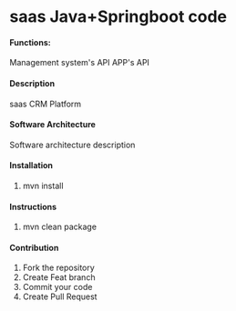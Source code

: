 # saas Java+Springboot code


#### Functions:
Management system's API
APP's API

#### Description
saas CRM Platform

#### Software Architecture
Software architecture description

#### Installation

1.  mvn install

#### Instructions

1.  mvn clean package

#### Contribution

1.  Fork the repository
2.  Create Feat  branch
3.  Commit your code
4.  Create Pull Request